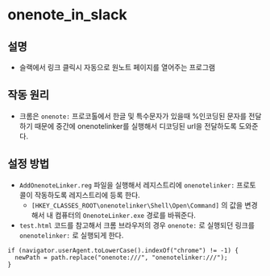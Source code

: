 # onenote_in_slack
## 설명
- 슬랙에서 링크 클릭시 자동으로 원노트 페이지를 열어주는 프로그램
## 작동 원리
- 크롬은 `onenote:` 프로코톨에서 한글 및 특수문자가 있을때 %인코딩된 문자를 전달하기 때문에 중간에 onenotelinker를 실행해서 디코딩된 url을 전달하도록 도와준다.
## 설정 방법
- `AddOnenoteLinker.reg` 파일을 실행해서 레지스트리에 `onenotelinker:` 프로토콜이 작동하도록 레지스트리에 등록 한다.
	- `[HKEY_CLASSES_ROOT\onenotelinker\Shell\Open\Command]` 의 값을 변경해서 내 컴퓨터의 `OnenoteLinker.exe` 경로를 바꿔준다.
- `test.html` 코드를 참고해서 크롬 브라우저의 경우 `onenote:` 로 실행되던 링크를 `onenotelinker:` 로 실행되게 한다.  
```
if (navigator.userAgent.toLowerCase().indexOf("chrome") != -1) {
  newPath = path.replace("onenote:///", "onenotelinker:///");
}
``` 
